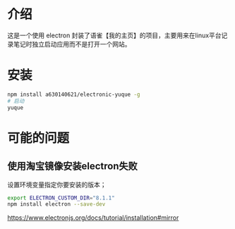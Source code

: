 # 介绍

这是一个使用 electron 封装了语雀【我的主页】的项目，主要用来在linux平台记录笔记时独立启动应用而不是打开一个网站。

# 安装

```bash
npm install a630140621/electronic-yuque -g
# 启动
yuque
```

# 可能的问题

## 使用淘宝镜像安装electron失败

设置环境变量指定你要安装的版本；

```bash
export ELECTRON_CUSTOM_DIR="8.1.1"
npm install electron --save-dev
```

https://www.electronjs.org/docs/tutorial/installation#mirror
